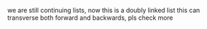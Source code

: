 we are still continuing lists, now this is a doubly linked list
this can transverse both forward and backwards, pls check more
